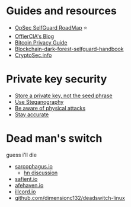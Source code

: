 
# Guides and resources
- [OpSec SelfGuard RoadMap](https://github.com/OffcierCia/Crypto-OpSec-SelfGuard-RoadMap) ⭐
- [OffierCIA's Blog](https://officercia.mirror.xyz/)
- [Bitcoin Privacy Guide](https://bitcoiner.guide/privacy/)
- [Blockchain-dark-forest-selfguard-handbook](https://github.com/slowmist/Blockchain-dark-forest-selfguard-handbook)
- [CryptoSec.info](https://cryptosec.info/)

# Private key security
- [Store a private key, not the seed phrase](https://officercia.mirror.xyz/p1ieZdxQWH4yHCNOXNPHyT8So1cY0X_wMGKwdmavi7s)
- [Use Steganography](https://officercia.mirror.xyz/8ecJG-s_5E6J1t-h8gUNGqV3hbX8If-E5NnrFrOJHUA)
- [Be aware of physical attacks](https://github.com/jlopp/physical-bitcoin-attacks/blob/master/README.md)
- [Stay accurate](https://officercia.mirror.xyz/4x2-M4R2cSnID1wpsTO4CQNrMQ5JUFouR-rZ_N4xO-Q)

# Dead man's switch
guess i'll die
-   [sarcophagus.io](https://sarcophagus.io/)
	- [hn discussion](https://news.ycombinator.com/item?id=26427964)
-   [safient.io](https://safient.io/)
-   [afehaven.io](https://safehaven.io/)
-   [illcord.io](https://killcord.io/)
-   [github.com/dimensionc132/deadswitch-linux](https://github.com/dimensionc132/deadswitch-linux)